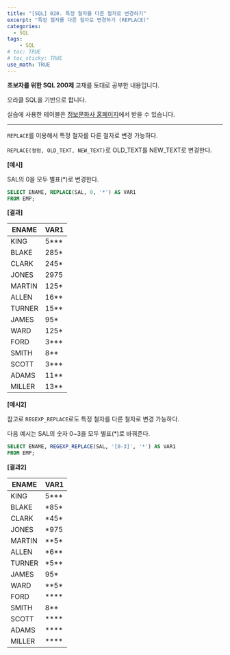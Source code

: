 ```yaml
---
title: "[SQL] 020. 특정 철자를 다른 철자로 변경하기"
excerpt: "특정 철자를 다른 철자로 변경하기 (REPLACE)"
categories: 
  - SQL
tags: 
    - SQL
# toc: TRUE
# toc_sticky: TRUE
use_math: TRUE
---
```


**초보자를 위한 SQL 200제** 교재를 토대로 공부한 내용입니다.

오라클 SQL을 기반으로 합니다.

실습에 사용한 테이블은 [정보문화사 홈페이지](http://infopub.co.kr/index.asp)에서 받을 수 있습니다.

---

`REPLACE`를 이용해서 특정 철자를 다른 철자로 변경 가능하다.

`REPLACE(컬럼, OLD_TEXT, NEW_TEXT)`로 OLD_TEXT를 NEW_TEXT로 변경한다.

**[예시]**

SAL의 0을 모두 별표(*)로 변경한다.

```sql
SELECT ENAME, REPLACE(SAL, 0, '*') AS VAR1
FROM EMP;
```


**[결과]**

ENAME|VAR1
|-|-|
KING|5\*\*\*
BLAKE|285\*
CLARK|245\*
JONES|2975
MARTIN|125\*
ALLEN|16\*\*
TURNER|15\*\*
JAMES|95\*
WARD|125\*
FORD|3\*\*\*
SMITH|8\*\*
SCOTT|3\*\*\*
ADAMS|11\*\*
MILLER|13\*\*


**[예시2]**

참고로 `REGEXP_REPLACE`로도 특정 철자를 다른 철자로 변경 가능하다.

다음 예시는 SAL의 숫자 0~3을 모두 별표(*)로 바꿔준다.

```sql
SELECT ENAME, REGEXP_REPLACE(SAL, '[0-3]', '*') AS VAR1
FROM EMP;
```


**[결과2]**

ENAME|VAR1
|-|-|
KING|5\*\*\*
BLAKE|\*85\*
CLARK|\*45\*
JONES|\*975
MARTIN|\*\*5\*
ALLEN|\*6\*\*
TURNER|\*5\*\*
JAMES|95\*
WARD|\*\*5\*
FORD|\*\*\*\*
SMITH|8\*\*
SCOTT|\*\*\*\*
ADAMS|\*\*\*\*
MILLER|\*\*\*\*